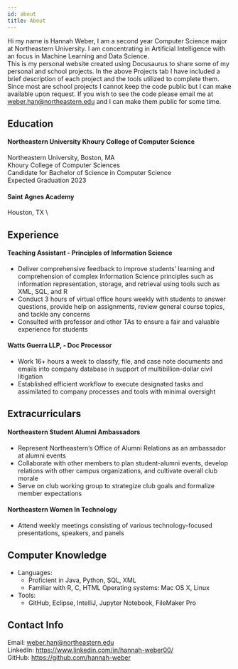```yaml
---
id: about
title: About
---
```


Hi my name is Hannah Weber, I am a second year Computer Science major at Northeastern University. I am concentrating in Artificial Intelligence with an focus in Machine Learning and Data Science.  
This is my personal website created using Docusaurus to share some of my personal and school projects. 
In the above Projects tab I have included a brief description of each project and the tools utilized to complete them. 
Since most are school projects I cannot keep the code public but I can make available upon request. If you wish to see the code please email me  at weber.han@northeastern.edu and I can make them public for some time.

## Education
#### Northeastern University Khoury College of Computer Science
Northeastern University, Boston, MA \
Khoury College of Computer Sciences \
Candidate for Bachelor of Science in Computer Science \
Expected Graduation 2023

#### Saint Agnes Academy
Houston, TX \

## Experience
#### Teaching Assistant - Principles of Information Science
- Deliver comprehensive feedback to improve students’ learning and comprehension of complex Information Science principles such as information representation, storage, and retrieval using tools such as XML, SQL, and R
- Conduct 3 hours of virtual office hours weekly with students to answer questions, provide help on assignments, review general course topics, and tackle any concerns
- Consulted with professor and other TAs to ensure a fair and valuable experience for students   
#### Watts Guerra LLP, - Doc Processor
- Work 16+ hours a week to classify, file, and case note documents and emails into company database in support of multibillion-dollar civil litigation
- Established efficient workflow to execute designated tasks and assimilated to company processes and tools with minimal oversight

## Extracurriculars 
#### Northeastern Student Alumni Ambassadors    
- Represent Northeastern’s Office of Alumni Relations as an ambassador at alumni events
- Collaborate with other members to plan student-alumni events, develop relations with other
campus organizations, and cultivate overall club morale
- Serve on club working group to strategize club goals and formalize member expectations
#### Northeastern Women In Technology     
- Attend weekly meetings consisting of various technology-focused presentations, speakers, and panels

## Computer Knowledge
- Languages: 
  - Proficient in Java, Python, SQL, XML
  - Familiar with R, C, HTML Operating systems: Mac OS X, Linux
- Tools: 
  - GitHub, Eclipse, IntelliJ, Jupyter Notebook, FileMaker Pro

## Contact Info
Email: weber.han@northeastern.edu \
LinkedIn: https://www.linkedin.com/in/hannah-weber00/ \
GitHub: https://github.com/hannah-weber


